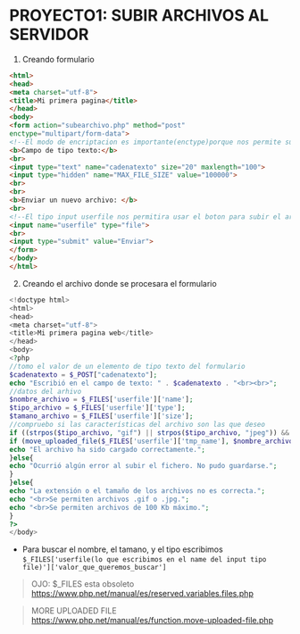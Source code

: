 # PROYECTO1: SUBIR ARCHIVOS AL SERVIDOR
1. Creando formulario
```html
<html>
<head>
<meta charset="utf-8">
<title>Mi primera pagina</title>
</head>
<body>
<form action="subearchivo.php" method="post" 
enctype="multipart/form-data">
<!--El modo de encriptacion es importante(enctype)porque nos permite subir los archivos -->
<b>Campo de tipo texto:</b>
<br>
<input type="text" name="cadenatexto" size="20" maxlength="100">
<input type="hidden" name="MAX_FILE_SIZE" value="100000">
<br>
<br>
<b>Enviar un nuevo archivo: </b>
<br>
<!--El tipo input userfile nos permitira usar el boton para subir el archivo-->
<input name="userfile" type="file">
<br>
<input type="submit" value="Enviar">
</form>
</body>
</html>

```
2. Creando el archivo donde se procesara el formulario
```php
<!doctype html>
<html>
<head>
<meta charset="utf-8">
<title>Mi primera pagina web</title>
</head>
<body>
<?php
//tomo el valor de un elemento de tipo texto del formulario
$cadenatexto = $_POST["cadenatexto"];
echo "Escribió en el campo de texto: " . $cadenatexto . "<br><br>";
//datos del arhivo
$nombre_archivo = $_FILES['userfile']['name'];
$tipo_archivo = $_FILES['userfile']['type'];
$tamano_archivo = $_FILES['userfile']['size'];
//compruebo si las características del archivo son las que deseo
if ((strpos($tipo_archivo, "gif") || strpos($tipo_archivo, "jpeg")) && ($tamano_archivo < 100000)) { 
if (move_uploaded_file($_FILES['userfile']['tmp_name'], $nombre_archivo)){
echo "El archivo ha sido cargado correctamente.";
}else{
echo "Ocurrió algún error al subir el fichero. No pudo guardarse.";
}
}else{
echo "La extensión o el tamaño de los archivos no es correcta."; 
echo "<br>Se permiten archivos .gif o .jpg.";
echo "<br>Se permiten archivos de 100 Kb máximo.";
}
?>
</body>


```
- Para buscar el nombre, el tamano, y el tipo escribimos ``$_FILES['userfile(lo que escribimos en el name del input tipo file)']['valor_que_queremos_buscar']``
>OJO: $_FILES esta obsoleto
https://www.php.net/manual/es/reserved.variables.files.php

>MORE UPLOADED FILE https://www.php.net/manual/es/function.move-uploaded-file.php